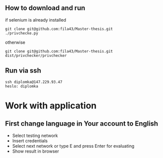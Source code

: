## How to download and run
if selenium is already installed
```
git clone git@github.com:fila43/Master-thesis.git
./privchecke.py
```
otherwise
```
git clone git@github.com:fila43/Master-thesis.git
dist/privchecker/privchecker
```
## Run via ssh
```
ssh diplomka@147.229.93.47
heslo: diplomka
```
# Work with application
## First change language in Your account to English
- Select testing network
- Insert credentials
- Select next network or type E and press Enter for evaluating
- Show result in browser


